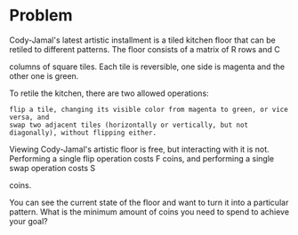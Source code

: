 # Problem

Cody-Jamal's latest artistic installment is a tiled kitchen floor that can be retiled to different patterns. The floor consists of a matrix of R
rows and C

columns of square tiles. Each tile is reversible, one side is magenta and the other one is green.

To retile the kitchen, there are two allowed operations:

    flip a tile, changing its visible color from magenta to green, or vice versa, and
    swap two adjacent tiles (horizontally or vertically, but not diagonally), without flipping either.

Viewing Cody-Jamal's artistic floor is free, but interacting with it is not. Performing a single flip operation costs F
coins, and performing a single swap operation costs S

coins.

You can see the current state of the floor and want to turn it into a particular pattern. What is the minimum amount of coins you need to spend to achieve your goal?
